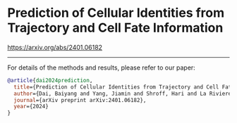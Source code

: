 # Prediction of Cellular Identities from Trajectory and Cell Fate Information
https://arxiv.org/abs/2401.06182

-----------------------------------------------------
For details of the methods and results, please refer to our paper:
```bibtex
@article{dai2024prediction,
  title={Prediction of Cellular Identities from Trajectory and Cell Fate Information},
  author={Dai, Baiyang and Yang, Jiamin and Shroff, Hari and La Riviere, Patrick},
  journal={arXiv preprint arXiv:2401.06182},
  year={2024}
}
```